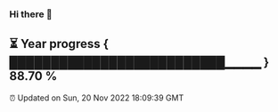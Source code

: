 ### Hi there 👋
⏳ Year progress { ██████████████████████████▁▁▁▁ } 88.70 %
---
⏰ Updated on Sun, 20 Nov 2022 18:09:39 GMT


